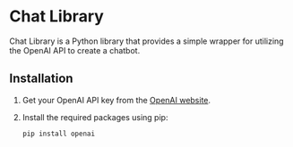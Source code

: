 
# Chat Library

Chat Library is a Python library that provides a simple wrapper for utilizing the OpenAI API to create a chatbot.

## Installation

1. Get your OpenAI API key from the [OpenAI website](https://beta.openai.com/signup/).
2. Install the required packages using pip:

   ```bash
   pip install openai
